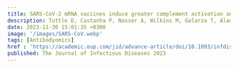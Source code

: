 ```yaml
---
title: SARS-CoV-2 mRNA vaccines induce greater complement activation and decreased viremia and Nef antibodies in men with HIV-1
description: Tuttle D, Castanha P, Nasser A, Wilkins M, Galarza T, Alaoui-El-Azher M, Cuff D, Chhibbar P*, Das J*, Li Y, Barratt-Boyes S, Mailliard R, Sluis-Cremer N, Rinaldo C, Marques E
date: 2023-11-30 15:01:35 +0300
image: '/images/SARS-CoV.webp'
tags: [Antibodyomics]
href : 'https://academic.oup.com/jid/advance-article/doi/10.1093/infdis/jiad544/7456300?login=true'
published: The Journal of Infectious Diseases 2023
---
```

